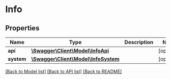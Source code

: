 # Info

## Properties
Name | Type | Description | Notes
------------ | ------------- | ------------- | -------------
**api** | [**\Swagger\Client\Model\InfoApi**](InfoApi.md) |  | [optional] 
**system** | [**\Swagger\Client\Model\InfoSystem**](InfoSystem.md) |  | [optional] 

[[Back to Model list]](../../README.md#documentation-for-models) [[Back to API list]](../../README.md#documentation-for-api-endpoints) [[Back to README]](../../README.md)

